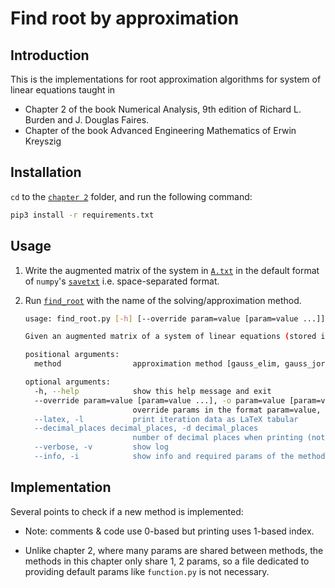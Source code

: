 # Find root by approximation

## Introduction

This is the implementations for root approximation algorithms for system of
linear equations taught in

- Chapter 2 of the book Numerical Analysis, 9th edition of Richard L. Burden and
  J. Douglas Faires.
- Chapter of the book Advanced Engineering Mathematics of Erwin Kreyszig

## Installation

`cd` to the [`chapter 2`](/) folder, and run the following command:

```bash
pip3 install -r requirements.txt
```

## Usage

1. Write the augmented matrix of the system in [`A.txt`](A.txt) in the default
   format of `numpy`'s [`savetxt`][1] i.e. space-separated format.
2. Run [`find_root`](find_root.py) with the name of the solving/approximation
   method.

    ```bash
    usage: find_root.py [-h] [--override param=value [param=value ...]] [--latex] [--decimal_places decimal_places] [--verbose] [--info] method

    Given an augmented matrix of a system of linear equations (stored in A.txt), initial guess, ..., solve accurately or approximate a root of the system using the specified method.

    positional arguments:
      method                approximation method [gauss_elim, gauss_jordan]

    optional arguments:
      -h, --help            show this help message and exit
      --override param=value [param=value ...], -o param=value [param=value ...]
                            override params in the format param=value, see function.py or -i for params' names to override
      --latex, -l           print iteration data as LaTeX tabular
      --decimal_places decimal_places, -d decimal_places
                            number of decimal places when printing (not affecting accuracy), default to 5
      --verbose, -v         show log
      --info, -i            show info and required params of the method and quit
    ```

## Implementation

Several points to check if a new method is implemented:

- Note: comments & code use 0-based but printing uses 1-based index.
- Unlike chapter 2, where many params are shared between methods, the methods in
  this chapter only share 1, 2 params, so a file dedicated to providing default
  params like `function.py` is not necessary.


  [1]: https://numpy.org/doc/stable/reference/generated/numpy.savetxt.html